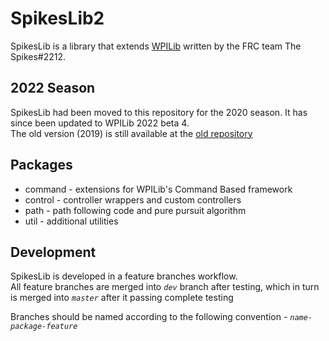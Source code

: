 # SpikesLib2

SpikesLib is a library that extends [WPILib](https://github.com/wpilibsuite/allwpilib) written by the FRC team The Spikes#2212.


## 2022 Season

SpikesLib had been moved to this repository for the 2020 season. It has since been updated to WPILib 2022 beta 4. <br>
The old version (2019) is still available at the [old repository](https://github.com/Spikes-2212-Programming-Guild/SpikesLib)

## Packages

- command - extensions for WPILib's Command Based framework
- control - controller wrappers and custom controllers
- path - path following code and pure pursuit algorithm
- util - additional utilities


## Development

SpikesLib is developed in a feature branches workflow. <br>
All feature branches are merged into _```dev```_ branch after testing, which in turn is merged into 
_```master```_ after it passing complete testing <br>

Branches should be named according to the following convention - _```name-package-feature```_
